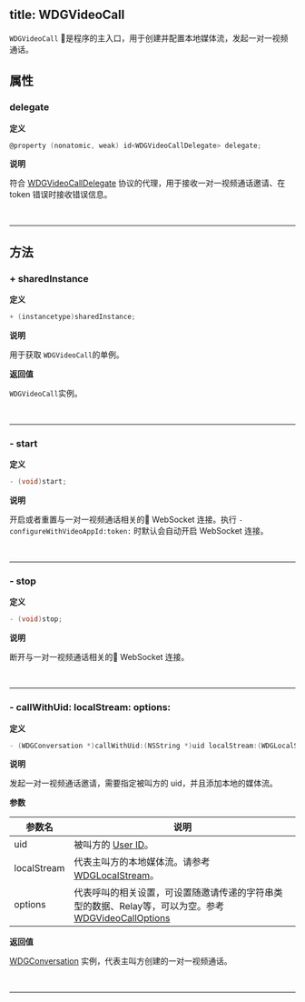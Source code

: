 title: WDGVideoCall
---

`WDGVideoCall` 是程序的主入口，用于创建并配置本地媒体流，发起一对一视频通话。

## 属性

### delegate

**定义**

```objectivec
@property (nonatomic, weak) id<WDGVideoCallDelegate> delegate;
```

**说明**

符合 [WDGVideoCallDelegate](/conversation/iOS/api/WDGVideoCallDelegate.html) 协议的代理，用于接收一对一视频通话邀请、在 token 错误时接收错误信息。

</br>

---

## 方法

### + sharedInstance

**定义**

```objectivec
+ (instancetype)sharedInstance;
```

**说明**

用于获取 `WDGVideoCall`的单例。

**返回值**

`WDGVideoCall`实例。

</br>

---

### - start

**定义**

```objectivec
- (void)start;
```

**说明**

开启或者重置与一对一视频通话相关的 WebSocket 连接。执行 `- configureWithVideoAppId:token:` 时默认会自动开启 WebSocket 连接。

</br>

---

### - stop

**定义**

```objectivec
- (void)stop;
```

**说明**

断开与一对一视频通话相关的 WebSocket 连接。

</br>

---

### - callWithUid: localStream: options:

**定义**

```objectivec
- (WDGConversation *)callWithUid:(NSString *)uid localStream:(WDGLocalStream *)localStream options:(WDGVideoCallOptions * _Nullable)options;
```

**说明**

发起一对一视频通话邀请，需要指定被叫方的 uid，并且添加本地的媒体流。

**参数**

参数名             | 说明
------------------|------------------
uid               | 被叫方的 [User ID](/auth/iOS/api/WDGUserInfo.html#uid)。
localStream       | 代表主叫方的本地媒体流。请参考 [WDGLocalStream](/conversation/iOS/api/WDGLocalStream.html)。
options           | 代表呼叫的相关设置，可设置随邀请传递的字符串类型的数据、Relay等，可以为空。参考[WDGVideoCallOptions](/conversation/iOS/api/WDGVideoCallOptions.html)

**返回值**

[WDGConversation](/conversation/iOS/api/WDGConversation.html) 实例，代表主叫方创建的一对一视频通话。

</br>

---


